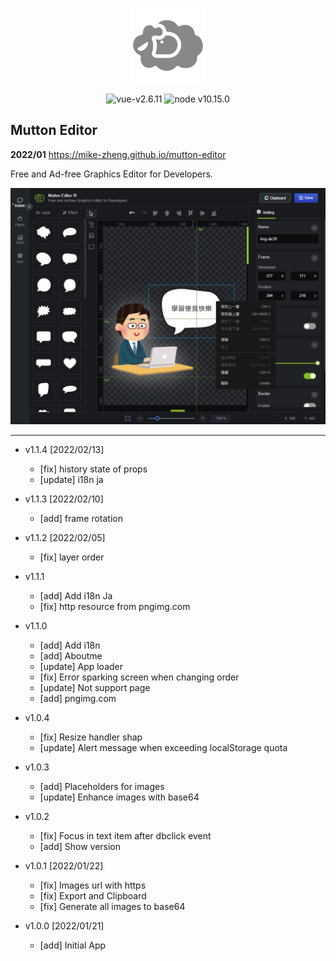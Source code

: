 <p align="center">
<a href="https://mike-zheng.github.io/mutton-editor" target="_blank" rel="noopener noreferrer">
<p align="center"><img width="120" src="img/icons/android-chrome-192x192.png" alt="mutton-editor"></p>
</a>
</p>


<p align="center">
  <img src="https://img.shields.io/badge/vue-v2.6.11-green" alt="vue-v2.6.11">
   <img src="https://img.shields.io/badge/node-v10.15.0-red" alt="node v10.15.0">
</p>




## Mutton Editor

**2022/01** https://mike-zheng.github.io/mutton-editor

Free and Ad-free Graphics Editor for Developers.


![app screen](img/thumbnail.png)


-------------

- v1.1.4 [2022/02/13]
  * [fix] history state of props
  * [update] i18n ja

- v1.1.3 [2022/02/10]
  * [add] frame rotation


- v1.1.2 [2022/02/05]
  * [fix] layer order


- v1.1.1
  * [add] Add i18n Ja
  * [fix] http resource from pngimg.com


- v1.1.0
  * [add] Add i18n
  * [add] Aboutme
  * [update] App loader
  * [fix] Error sparking screen when changing order
  * [update] Not support page
  * [add] pngimg.com



- v1.0.4
  * [fix] Resize handler shap
  * [update] Alert message when exceeding localStorage quota

- v1.0.3
  * [add] Placeholders for images
  * [update] Enhance images with base64

- v1.0.2
  * [fix] Focus in text item after dbclick event
  * [add] Show version

- v1.0.1 [2022/01/22]
  * [fix] Images url with https 
  * [fix] Export and Clipboard
  * [fix] Generate all images to base64


- v1.0.0 [2022/01/21]
  * [add] Initial App  